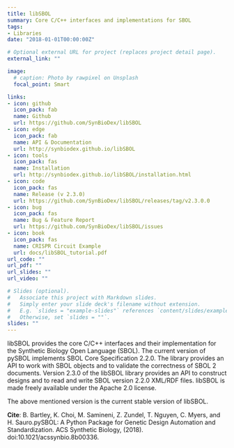 ```yaml
---
title: libSBOL
summary: Core C/C++ interfaces and implementations for SBOL
tags:
- Libraries
date: "2018-01-01T00:00:00Z"

# Optional external URL for project (replaces project detail page).
external_link: ""

image:
  # caption: Photo by rawpixel on Unsplash
  focal_point: Smart

links:
- icon: github
  icon_pack: fab
  name: Github
  url: https://github.com/SynBioDex/libSBOL
- icon: edge
  icon_pack: fab
  name: API & Documentation
  url: http://synbiodex.github.io/libSBOL
- icon: tools
  icon_pack: fas
  name: Installation
  url: http://synbiodex.github.io/libSBOL/installation.html
- icon: code
  icon_pack: fas
  name: Release (v 2.3.0)
  url: https://github.com/SynBioDex/libSBOL/releases/tag/v2.3.0.0
- icon: bug
  icon_pack: fas
  name: Bug & Feature Report
  url: https://github.com/SynBioDex/libSBOL/issues
- icon: book
  icon_pack: fas
  name: CRISPR Circuit Example
  url: docs/libSBOL_tutorial.pdf
url_code: ""
url_pdf: ""
url_slides: ""
url_video: ""

# Slides (optional).
#   Associate this project with Markdown slides.
#   Simply enter your slide deck's filename without extension.
#   E.g. `slides = "example-slides"` references `content/slides/example-slides.md`.
#   Otherwise, set `slides = ""`.
slides: ""
---
```


libSBOL provides the core C/C++ interfaces and their implementation for the Synthetic Biology Open Language (SBOL). The current version of pySBOL implements SBOL Core Specification 2.2.0. The library provides an API to work with SBOL objects and to validate the correctness of SBOL 2 documents. Version 2.3.0 of the libSBOL library provides an API to construct designs and to read and write SBOL version 2.2.0 XML/RDF files. libSBOL is made freely available under the Apache 2.0 license.

The above mentioned version is the current stable version of libSBOL. 

<b>Cite</b>: B. Bartley, K. Choi, M. Samineni, Z. Zundel, T. Nguyen, C. Myers, and H. Sauro.pySBOL: A Python Package for Genetic Design Automation and Standardization. ACS Synthetic Biology, (2018). doi:10.1021/acssynbio.8b00336.
